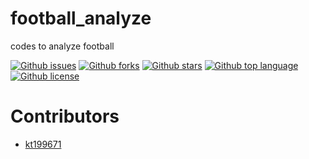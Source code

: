 # football_analyze

<!-- # Short Description -->

codes to analyze football

<!-- # Badges -->

[![Github issues](https://img.shields.io/github/issues/kt199671/football_analyze)](https://github.com/kt199671/football_analyze/issues)
[![Github forks](https://img.shields.io/github/forks/kt199671/football_analyze)](https://github.com/kt199671/football_analyze/network/members)
[![Github stars](https://img.shields.io/github/stars/kt199671/football_analyze)](https://github.com/kt199671/football_analyze/stargazers)
[![Github top language](https://img.shields.io/github/languages/top/kt199671/football_analyze)](https://github.com/kt199671/football_analyze/)
[![Github license](https://img.shields.io/github/license/kt199671/football_analyze)](https://github.com/kt199671/football_analyze/)

# Contributors

- [kt199671](https://github.com/kt199671)

<!-- CREATED_BY_LEADYOU_README_GENERATOR -->
